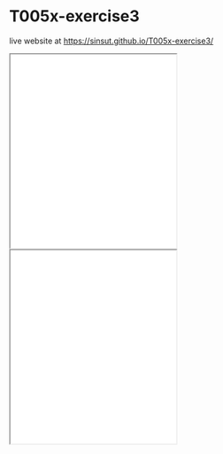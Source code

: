 # T005x-exercise3

live website at
 https://sinsut.github.io/T005x-exercise3/
 
<iframe src=”https://sinsut.github.io/leaflet-map-simple-1/” width=”90%” height=350></iframe> 

<iframe src=”https://sinsut.github.io/highcharts-scatter-csv/” width=”90%” height=350></iframe>
